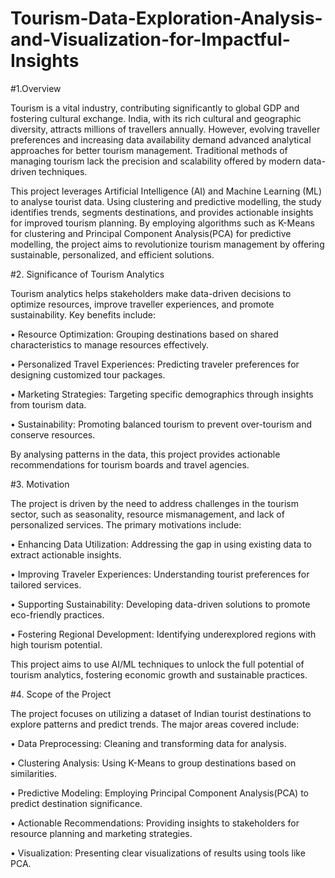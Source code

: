 # Tourism-Data-Exploration-Analysis-and-Visualization-for-Impactful-Insights
#1.Overview

Tourism is a vital industry, contributing significantly to global GDP and fostering cultural exchange. India, with its rich cultural and geographic diversity, attracts millions of travellers annually. However, evolving traveller preferences and increasing data availability demand advanced analytical approaches for better tourism management. Traditional methods of managing tourism lack the precision and scalability offered by modern data-driven techniques.

This project leverages Artificial Intelligence (AI) and Machine Learning (ML) to analyse tourist data. Using clustering and predictive modelling, the study identifies trends, segments destinations, and provides actionable insights for improved tourism planning. By employing algorithms such as K-Means for clustering and Principal Component Analysis(PCA) for predictive modelling, the project aims to revolutionize tourism management by offering sustainable, personalized, and efficient solutions.

#2. Significance of Tourism Analytics
   
Tourism analytics helps stakeholders make data-driven decisions to optimize resources, improve traveller experiences, and promote sustainability. Key benefits include:

•	Resource Optimization: Grouping destinations based on shared characteristics to manage resources effectively.

•	Personalized Travel Experiences: Predicting traveler preferences for designing customized tour packages.

•	Marketing Strategies: Targeting specific demographics through insights from tourism data.

•	Sustainability: Promoting balanced tourism to prevent over-tourism and conserve resources.

By analysing patterns in the data, this project provides actionable recommendations for tourism boards and travel agencies.

#3. Motivation
   
The project is driven by the need to address challenges in the tourism sector, such as seasonality, resource mismanagement, and lack of personalized services. The primary motivations include:

•	Enhancing Data Utilization: Addressing the gap in using existing data to extract actionable insights.

•	Improving Traveler Experiences: Understanding tourist preferences for tailored services.

•	Supporting Sustainability: Developing data-driven solutions to promote eco-friendly practices.

•	Fostering Regional Development: Identifying underexplored regions with high tourism potential.

This project aims to use AI/ML techniques to unlock the full potential of tourism analytics, fostering economic growth and sustainable practices.

#4. Scope of the Project
   
The project focuses on utilizing a dataset of Indian tourist destinations to explore patterns and predict trends. The major areas covered include:

•	Data Preprocessing: Cleaning and transforming data for analysis.

•	Clustering Analysis: Using K-Means to group destinations based on similarities.

•	Predictive Modeling: Employing Principal Component Analysis(PCA) to predict destination significance.

•	Actionable Recommendations: Providing insights to stakeholders for resource planning and marketing strategies.

•	Visualization: Presenting clear visualizations of results using tools like PCA.

